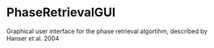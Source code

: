 # PhaseRetrievalGUI
Graphical user interface for the phase retrieval algortihm, described by Hanser et al. 2004

